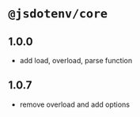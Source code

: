 # `@jsdotenv/core`

## 1.0.0

- add load, overload, parse function

## 1.0.7

- remove overload and add options
